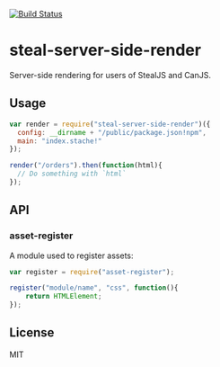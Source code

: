 [![Build Status](https://travis-ci.org/canjs/steal-server-side-render.svg?branch=master)](https://travis-ci.org/canjs/steal-server-side-render)

# steal-server-side-render

Server-side rendering for users of StealJS and CanJS.

## Usage

```js
var render = require("steal-server-side-render")({
  config: __dirname + "/public/package.json!npm",
  main: "index.stache!"
});

render("/orders").then(function(html){
  // Do something with `html`
});
```

## API

### asset-register

A module used to register assets:

```js
var register = require("asset-register");

register("module/name", "css", function(){
	return HTMLElement;
});
```

## License

MIT
